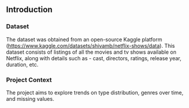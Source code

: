 ## Introduction
### Dataset 

The dataset was obtained from an open-source Kaggle platform (https://www.kaggle.com/datasets/shivamb/netflix-shows/data). This dataset consists of listings of all the movies and tv shows available on Netflix, along with details such as - cast, directors, ratings, release year, duration, etc.

### Project Context

The project aims to explore trends on type distribution, genres over time, and missing values. 
